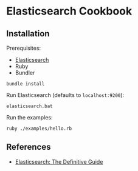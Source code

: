 # Elasticsearch Cookbook

## Installation

Prerequisites:

- [Elasticsearch](https://www.elastic.co/downloads/elasticsearch)
- Ruby
- Bundler

```
bundle install
```

Run Elasticsearch (defaults to `localhost:9200`):

```
elasticsearch.bat
```

Run the examples:

```
ruby ./examples/hello.rb
```

## References

- [Elasticsearch: The Definitive
  Guide](https://learning.oreilly.com/library/view/elasticsearch-the-definitive/9781449358532/)

